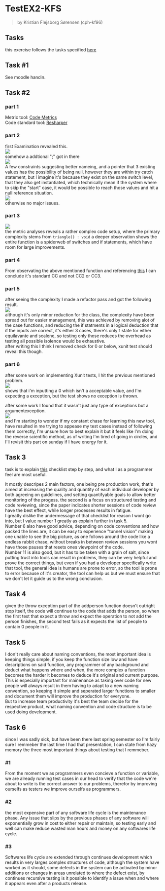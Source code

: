 # TestEX2-KFS
>by Kristian Flejsborg Sørensen (cph-kf96)

## Tasks

this exercise follows the tasks specified [here](https://github.com/datsoftlyngby/soft2018spring-test-teaching-material/blob/master/exercises/Static%20Test%20Techniques%20Exercises.pdf)

## Task #1
See moodle handin.

## Task #2

### part 1
Metric tool: [Code Metrics](https://marketplace.visualstudio.com/items?itemName=Elisha.CodeMetrices)   
Code standard tool: [Resharper](https://www.jetbrains.com/resharper/download/)   

### part 2
first Examination revealed this.   
![](https://i.gyazo.com/d941443b203f70965c5302a2053391eb.png)   
somehow a addtional ";" got in there   
![](https://i.gyazo.com/f5be50346b6c9c275e963abce2439592.png)   
A few constraints suggesting better nameing, and a pointer that 3 existing values has the possibility of being null, however they are within try catch statement, but I imagine it's because they exist on the same switch level, that they also get instantiated, which technically mean if the system where to skip the "start" case, it would be possible to reach those values and hit a null reference situation.   
![](https://i.gyazo.com/0066a4106ab19dad31e849179cd4bcb6.png)   
otherwise no major issues.   

### part 3
![](https://i.gyazo.com/fecbddf96a8072d0f22d79c0240b80c0.png)   
the metric analyses reveals a rather complex code setup, where the primary complexity stems from ```triangle() : void``` a deeper observation shows the entire function is a spiderweb of switches and if statements, which have room for large improvements.   

### part 4
From observating the above mentioned function and referencing [this](http://www.aivosto.com/project/help/pm-complexity.html) I can conclude it's standard CC and not CC2 or CC3.   

### part 5
after seeing the complexity I made a refactor pass and got the following result.   
![](https://i.gyazo.com/d1a036df21a60035460a9d5c9f946baf.png)   
although it's only minor reduction for the class, the complexity have been spread out for easier management, this was achieved by removing alot of the case functions, and reducing the if statments in a logical deduction that if the inputs are correct, it's either 3 cases, there's only 1 state for either equilavante and scalene, so testing only those reduces the overhead as testing all possible isolence would be exhaustive.   
after writing this I think I removed check for 0 or below, xunit test should reveal this though.   

### part 6
after some work on implementing Xunit tests, I hit the previous mentioned problem.   
![](https://i.gyazo.com/ab2f39cca678b61b483da780d08ffad0.png)   
shows that i'm inputting a 0 which isn't a acceptable value, and I'm expecting a exception, but the test shows no exception is thrown.   

after some work I found that it wasn't just any type of exceptions but a argumentexception.   
![](https://i.gyazo.com/bfe965829afe17c7fc9acbf28dfad2a9.png)   
and I'm starting to wonder if my constant chase for learning this new tool, have resulted in me trying to appease my test cases instead of following them correctly, I'm unsure how to best explain it but it feels like I'm doing the reverse scientific method, as of writing I'm tired of going in circles, and I'll revisit this part on sunday if I have energy for it.

## Task 3
task is to explain [this](https://smartbear.com/learn/code-review/guide-to-code-review-process/) checklist step by step, and what I as a programmer feel are most useful.   

It mostly descripes 2 main factors, one being pre production work, that's aimed at increasing the quality and quantity of each individual developer by both agreeing on guidelines, and setting quantifyable goals to allow better monitoring of the progess.
the second is a focus on structured testing and code reviewing, since the paper indicates shorter sessions of code review have the best effect, while longer processes results in fatigue.   
I greatly dislike the undermessage of that checklist for reason I wont go into, but I value number 1 greatly as explain further in task 5.   
Number 6 also have good advice, depending on code conventions and how packed the lines are, it can be easy to experience "tunnel vision" making one unable to see the big picture, as one follows around the code like a endless rabbit chase, without breaks in between review sessions you wont have those pauses that resets ones viewpoint of the code.   
Number 11 is also good, but it has to be taken with a grain of salt, since putting trust into tools can result in problems, they can be very helpful and prove the correct things, but even if you had a developer specifically write that tool, the general idea is humans are prone to error, so the tool is prone to error because of it's creator, the tool can help us but we must ensure that we don't let it guide us to the wrong conclusion.

## Task 4
given the throw exception part of the addperson function doesn't outright stop itself, the code will continue to the code that adds the person, so when the first test that expect a throw and expect the operation to not add the person finishes, the second test fails as it expects the list of people to contain 0 people in it.

## Task 5
I don't really care about naming conventions, the most important idea is keeping things simple, if you keep the function size low and have descriptions on said function, any programmer of any background and deduct what happens where and when, the more complex a function becomes the harder it becomes to deduce it's original and current purpose.
This is especially important for mainenance as taking over code for new people will always result in them having to adapt to a new naming convention, so keeping it simple and seperated larger functions to smaller and document them will improve the production for everyone.   
But to increase team productivity it's best the team decide for the respective product, what naming convention and code structure is to be used doing development.

## Task 6
since I was sadly sick, but have been there last spring semester so I'm fairly sure I remmeber the last time I had that presentation, I can state from hazy memory the three most important things about testing that I remmeber.
### #1
From the moment we as programmers even concieve a function or variable, we are already running test cases in our head to verify that the code we're about to write is the correct answer to our problems, therefor by improving ourselfs as testers we improve ourselfs as programmers.
### #2
the most expensive part of any software life cycle is the maintenance phase. Any issue that slips by the previous phases of any software will exponentially grow in cost to either repair or maintain, so testing early and well can make reduce wasted man hours and money on any softwares life cycle.
### #3
Softwares life cycle are extended through continues development which results in very larges complex structures of code, although the system have worked as it should, some defects in the system can be activated by minor additions or changes in areas unrelated to where the defect exist, by continues recursive testing is it possible to identify a issue when and where it appears even after a products release.

